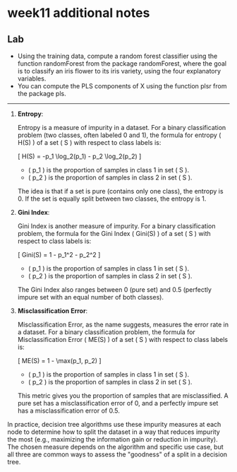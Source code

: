 # week11 additional notes

## Lab
- Using the training data, compute a random forest classifier using the function randomForest from the package randomForest, where the goal is to classify an iris flower to its iris variety, using the four explanatory variables. 
- You can compute the PLS components of X using the function plsr from the package pls. 

---


1. **Entropy**:

   Entropy is a measure of impurity in a dataset. For a binary classification problem (two classes, often labeled 0 and 1), the formula for entropy \( H(S) \) of a set \( S \) with respect to class labels is:

   \[ H(S) = -p_1 \log_2(p_1) - p_2 \log_2(p_2) \]

   - \( p_1 \) is the proportion of samples in class 1 in set \( S \).
   - \( p_2 \) is the proportion of samples in class 2 in set \( S \).

   The idea is that if a set is pure (contains only one class), the entropy is 0. If the set is equally split between two classes, the entropy is 1.

2. **Gini Index**:

   Gini Index is another measure of impurity. For a binary classification problem, the formula for the Gini Index \( Gini(S) \) of a set \( S \) with respect to class labels is:

   \[ Gini(S) = 1 - p_1^2 - p_2^2 \]

   - \( p_1 \) is the proportion of samples in class 1 in set \( S \).
   - \( p_2 \) is the proportion of samples in class 2 in set \( S \).

   The Gini Index also ranges between 0 (pure set) and 0.5 (perfectly impure set with an equal number of both classes).

3. **Misclassification Error**:

   Misclassification Error, as the name suggests, measures the error rate in a dataset. For a binary classification problem, the formula for Misclassification Error \( ME(S) \) of a set \( S \) with respect to class labels is:

   \[ ME(S) = 1 - \max(p_1, p_2) \]

   - \( p_1 \) is the proportion of samples in class 1 in set \( S \).
   - \( p_2 \) is the proportion of samples in class 2 in set \( S \).

   This metric gives you the proportion of samples that are misclassified. A pure set has a misclassification error of 0, and a perfectly impure set has a misclassification error of 0.5.

In practice, decision tree algorithms use these impurity measures at each node to determine how to split the dataset in a way that reduces impurity the most (e.g., maximizing the information gain or reduction in impurity). The chosen measure depends on the algorithm and specific use case, but all three are common ways to assess the "goodness" of a split in a decision tree.